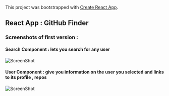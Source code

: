 This project was bootstrapped with [Create React App](https://github.com/facebook/create-react-app).

## React App : GitHub Finder

### Screenshots of first version :

#### Search Component : lets you search for any user 

![ScreenShot](https://github.com/MeridjaNassim/React-Github-Finder/tree/master/screenshots/seach.jpg)

#### User Component : give you information on the user you selected and links to its profile , repos 

![ScreenShot](https://github.com/MeridjaNassim/React-Github-Finder/tree/master/screenshots/seach.jpg)
